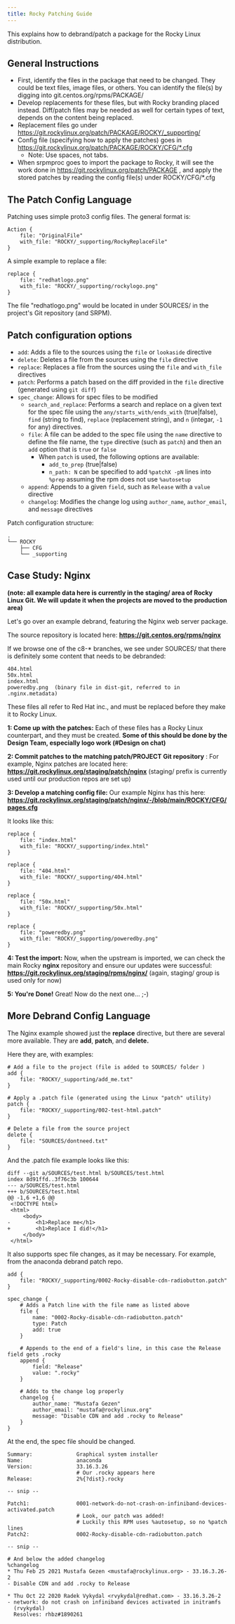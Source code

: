 ```yaml
---
title: Rocky Patching Guide
---
```


This explains how to debrand/patch a package for the Rocky Linux distribution.

## General Instructions

- First, identify the files in the package that need to be changed.  They could be text files, image files, or others.  You can identify the file(s) by digging into git.centos.org/rpms/PACKAGE/
- Develop replacements for these files, but with Rocky branding placed instead.  Diff/patch files may be needed as well for certain types of text, depends on the content being replaced.
- Replacement files go under https://git.rockylinux.org/patch/PACKAGE/ROCKY/_supporting/
- Config file (specifying how to apply the patches) goes in https://git.rockylinux.org/patch/PACKAGE/ROCKY/CFG/*.cfg
  - Note: Use spaces, not tabs.
- When srpmproc goes to import the package to Rocky, it will see the work done in https://git.rockylinux.org/patch/PACKAGE , and apply the stored patches by reading the config file(s) under ROCKY/CFG/*.cfg

## The Patch Config Language
Patching uses simple proto3 config files.  The general format is:
```
Action {
    file: "OriginalFile"
    with_file: "ROCKY/_supporting/RockyReplaceFile"
}
```


A simple example to replace a file:
```
replace {
    file: "redhatlogo.png"
    with_file: "ROCKY/_supporting/rockylogo.png"
}

```

The file "redhatlogo.png" would be located in under SOURCES/ in the project's Git repository (and SRPM).

## Patch configuration options

* `add`: Adds a file to the sources using the `file` or `lookaside` directive
* `delete`: Deletes a file from the sources using the `file` directive
* `replace`: Replaces a file from the sources using the `file` and `with_file` directives
* `patch`: Performs a patch based on the diff provided in the `file` directive (generated using `git diff`)
* `spec_change`: Allows for spec files to be modified
  * `search_and_replace`: Performs a search and replace on a given text for the spec file using the `any/starts_with/ends_with` (true|false), `find` (string to find), `replace` (replacement string), and `n` (integar, `-1` for any) directives.
  * `file`: A file can be added to the spec file using the `name` directive to define the file name, the `type` directive (such as `patch`) and then an `add` option that is `true` or `false`
    * When `patch` is used, the following options are available:
      * `add_to_prep` (true|false)
      * `n_path: N` can be specified to add `%patchX -pN` lines into `%prep` assuming the rpm does not use `%autosetup`
  * `append`: Appends to a given `field`, such as `Release` with a `value` directive
  * `changelog`: Modifies the change log using `author_name`, `author_email`, and `message` directives

Patch configuration structure:

```
.
└── ROCKY
    ├── CFG
    └── _supporting
```

## Case Study: Nginx

**(note: all example data here is currently in the staging/ area of Rocky Linux Git.  We will update it when the projects are moved to the production area)**

Let's go over an example debrand, featuring the Nginx web server package.

The source repository is located here: **https://git.centos.org/rpms/nginx**

If we browse one of the c8-* branches, we see under SOURCES/ that there is definitely some content that needs to be debranded:

```
404.html
50x.html
index.html
poweredby.png  (binary file in dist-git, referred to in .nginx.metadata)
```

These files all refer to Red Hat inc., and must be replaced before they make it to Rocky Linux.

**1: Come up with the patches:**  Each of these files has a Rocky Linux counterpart, and they must be created.  **Some of this should be done by the Design Team, especially logo work (#Design on chat)**

**2: Commit patches to the matching patch/PROJECT Git repository** : For example, Nginx patches are located here: **https://git.rockylinux.org/staging/patch/nginx** (staging/ prefix is currently used until our production repos are set up)

**3: Develop a matching config file:** Our example Nginx has this here:  **https://git.rockylinux.org/staging/patch/nginx/-/blob/main/ROCKY/CFG/pages.cfg**

It looks like this:
```
replace {
    file: "index.html"
    with_file: "ROCKY/_supporting/index.html"
}

replace {
    file: "404.html"
    with_file: "ROCKY/_supporting/404.html"
}

replace {
    file: "50x.html"
    with_file: "ROCKY/_supporting/50x.html"
}

replace {
    file: "poweredby.png"
    with_file: "ROCKY/_supporting/poweredby.png"
}

```

**4: Test the import:** Now, when the upstream is imported, we can check the main Rocky **nginx**  repository and ensure our updates were successful:  **https://git.rockylinux.org/staging/rpms/nginx/** (again, staging/ group is used only for now)

**5: You're Done!**  Great!  Now do the next one...  ;-)

## More Debrand Config Language

The Nginx example showed just the **replace** directive, but there are several more available.  They are **add**, **patch**, and **delete.**

Here they are, with examples:

```
# Add a file to the project (file is added to SOURCES/ folder )
add {
    file: "ROCKY/_supporting/add_me.txt"
}

# Apply a .patch file (generated using the Linux "patch" utility)
patch {
    file: "ROCKY/_supporting/002-test-html.patch"
}

# Delete a file from the source project
delete {
    file: "SOURCES/dontneed.txt"
}
```

And the .patch file example looks like this:
```
diff --git a/SOURCES/test.html b/SOURCES/test.html
index 8d91ffd..3f76c3b 100644
--- a/SOURCES/test.html
+++ b/SOURCES/test.html
@@ -1,6 +1,6 @@
 <!DOCTYPE html>
 <html>
     <body>
-        <h1>Replace me</h1>
+        <h1>Replace I did!</h1>
     </body>
 </html>
```

It also supports spec file changes, as it may be necessary. For example, from the anaconda debrand patch repo.

```
add {
    file: "ROCKY/_supporting/0002-Rocky-disable-cdn-radiobutton.patch"
}

spec_change {
    # Adds a Patch line with the file name as listed above
    file {
        name: "0002-Rocky-disable-cdn-radiobutton.patch"
        type: Patch
        add: true
    }

    # Appends to the end of a field's line, in this case the Release field gets .rocky
    append {
        field: "Release"
        value: ".rocky"
    }

    # Adds to the change log properly
    changelog {
        author_name: "Mustafa Gezen"
        author_email: "mustafa@rockylinux.org"
        message: "Disable CDN and add .rocky to Release"
    }
}
```

At the end, the spec file should be changed.

```
Summary:              Graphical system installer
Name:                 anaconda
Version:              33.16.3.26
                      # Our .rocky appears here
Release:              2%{?dist}.rocky

-- snip --

Patch1:               0001-network-do-not-crash-on-infiniband-devices-activated.patch
                      # Look, our patch was added!
                      # Luckily this RPM uses %autosetup, so no %patch lines
Patch2:               0002-Rocky-disable-cdn-radiobutton.patch

-- snip --

# And below the added changelog
%changelog
* Thu Feb 25 2021 Mustafa Gezen <mustafa@rockylinux.org> - 33.16.3.26-2
- Disable CDN and add .rocky to Release

* Thu Oct 22 2020 Radek Vykydal <rvykydal@redhat.com> - 33.16.3.26-2
- network: do not crash on infiniband devices activated in initramfs
  (rvykydal)
  Resolves: rhbz#1890261
```

